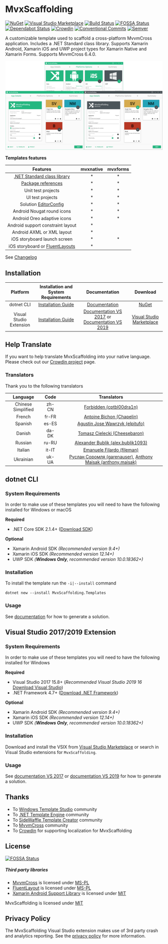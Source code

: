 ﻿# MvxScaffolding

[![NuGet](https://badgen.net/nuget/v/MvxScaffolding.Templates)](https://www.nuget.org/packages/MvxScaffolding.Templates/)
[![Visual Studio Marketplace](https://badgen.net/vs-marketplace/v/Plac3Hold3r.MvxScaffolding)](https://marketplace.visualstudio.com/items?itemName=Plac3Hold3r.MvxScaffolding)
[![Build Status](https://plac3hold3r.visualstudio.com/MvxScaffolding/_apis/build/status/MvxScaffolding%20CI)](https://plac3hold3r.visualstudio.com/MvxScaffolding/_build/latest?definitionId=4)
[![FOSSA Status](https://app.fossa.io/api/projects/git%2Bgithub.com%2FPlac3hold3r%2FMvxScaffolding.svg?type=shield)](https://app.fossa.io/projects/git%2Bgithub.com%2FPlac3hold3r%2FMvxScaffolding?ref=badge_shield)
[![Dependabot Status](https://api.dependabot.com/badges/status?host=github&repo=Plac3hold3r/MvxScaffolding)](https://dependabot.com)
[![Crowdin](https://d322cqt584bo4o.cloudfront.net/mvxscaffolding/localized.svg)](https://crowdin.com/project/mvxscaffolding)
[![Conventional Commits](https://img.shields.io/badge/Conventional%20Commits-1.0.0-yellow.svg)](https://conventionalcommits.org)
[![Semver](https://badgen.net/badge/semver/2.0.0/green)](https://semver.org/)

A customizable template used to scaffold a cross-platform MvvmCross application. Includes a .NET Standard class library. Supports Xamarin Android, Xamarin iOS and UWP project types for Xamarin Native and Xamarin Forms. Supports MvvmCross 6.4.0.

![MvxScaffolding screenshot](docs/resources/vs_template_banner.png)

__Templates features__

 |                                                     Features                                                      | mvxnative | mvxforms |
 | :---------------------------------------------------------------------------------------------------------------: | :-------: | :------: |
 |           [.NET Standard class library](https://docs.microsoft.com/en-us/dotnet/standard/net-standard)            |     *     |    *     |
 | [Package references](https://docs.microsoft.com/en-us/nuget/consume-packages/package-references-in-project-files) |     *     |    *     |
 |                                                Unit test projects                                                 |     *     |    *     |
 |                                                 UI test projects                                                  |     *     |    *     |
 | Solution [EditorConfig](https://docs.microsoft.com/en-us/visualstudio/ide/create-portable-custom-editor-options)  |     *     |    *     |
 |                                            Android Nougat round icons                                             |     *     |    *     |
 |                                            Android Oreo adaptive icons                                            |     *     |    *     |
 |                                         Android support constraint layout                                         |     *     |
 |                                            Android AXML or XML layout                                             |     *     |
 |                                           iOS storyboard launch screen                                            |     *     |    *     |
 |             iOS storyboard or [FluentLayouts](https://github.com/FluentLayout/Cirrious.FluentLayout)              |     *     |

See [Changelog](/CHANGELOG.md)

## Installation

 |        Platform         |      Installation and System Requirements      |                Documentation                 |                                                  Download                                                   |
 | :---------------------: | :--------------------------------------------: | :------------------------------------------: | :---------------------------------------------------------------------------------------------------------: |
 |       dotnet CLI        |       [Installation Guide](#dotnet-cli)        | [Documentation](docs/template_dotnet_cli.md) |                      [NuGet](https://www.nuget.org/packages/MvxScaffolding.Templates/)                      |
 | Visual Studio Extension | [Installation Guide](#visual-studio-extension) |     [Documentation VS 2017](docs/template_vs_2017.md) or [Documentation VS 2019](docs/template_vs_2019.md)    | [Visual Studio Marketplace](https://marketplace.visualstudio.com/items?itemName=Plac3Hold3r.MvxScaffolding) |

## Help Translate

If you want to help translate MvxScaffolding into your native language. Please check out our [Crowdin project](https://crowdin.com/project/mvxscaffolding) page.

### Translators

Thank you to the following translators

|      Language      | Code  |                                                                     Translators                                                                      |
| :----------------: | :---: | :--------------------------------------------------------------------------------------------------------------------------------------------------: |
| Chinese Simplified | zh-CN |                                         [Forbidden (cptbl00dra1n)](https://crowdin.com/profile/cptbl00dra1n)                                         |
|       French       | fr-FR |                                          [Antoine Bichon (Chapelin)](https://crowdin.com/profile/Chapelin)                                           |
|      Spanish       | es-ES |                                       [Agustin Jose Wawrzyk (elpitufo)](https://crowdin.com/profile/elpitufo)                                        |
|       Danish       | da-DK |                                       [Tomasz Cielecki (Cheesebaron)](https://crowdin.com/profile/Cheesebaron)                                       |
|      Russian       | ru-RU |                                  [Alexander Bublik (alex.bublik1093)](https://crowdin.com/profile/alex.bublik1093)                                   |
|      Italian       | it-IT |                                          [Emanuele Filardo (fileman)](https://crowdin.com/profile/fileman)                                           |
|     Ukrainian      | uk-UA | [Руслан Соромля (garenauser)](https://crowdin.com/profile/garenauser), [Anthony Maisak (anthony.maisak)](https://crowdin.com/profile/anthony.maisak) |

## dotnet CLI

### System Requirements

In order to make use of these templates you will need to have the following installed for Windows or macOS

__Required__

 * .NET Core SDK 2.1.4+ ([Download SDK](https://www.microsoft.com/net/download))

 __Optional__ 

 * Xamarin Android SDK _(Recommended version 9.4+)_
 * Xamarin iOS SDK _(Recommended version 12.14+)_
 * UWP SDK _(__Windows Only__, recommended  version 10.0.18362+)_

### Installation

To install the template run the `-i|--install` command

```text
dotnet new --install MvxScaffolding.Templates
```

### Usage

See [documentation](docs/template_dotnet_cli.md) for how to generate a solution.

## Visual Studio 2017/2019 Extension

### System Requirements

In order to make use of these templates you will need to have the following installed for Windows

__Required__

 * Visual Studio 2017 15.8+ (_Recommended Visual Studio 2019 16_ [Download Visual Studio](https://www.visualstudio.com/downloads/))
 * .NET Framework 4.7+ ([Download .NET Framework](https://www.microsoft.com/net/download/windows))

 __Optional__ 

 * Xamarin Android SDK _(Recommended version 9.4+)_
 * Xamarin iOS SDK _(Recommended version 12.14+)_
 * UWP SDK _(__Windows Only__, recommended version 10.0.18362+)_

### Installation

Download and install the VSIX from [Visual Studio Marketplace](https://marketplace.visualstudio.com/items?itemName=Plac3Hold3r.MvxScaffolding) or search in Visual Studio extensions for `MvxScaffolding`.

### Usage

See [documentation VS 2017](docs/template_vs_2017.md) or [documentation VS 2019](docs/template_vs_2019.md) for how to generate a solution.

## Thanks

- To [Windows Template Studio](https://github.com/Microsoft/WindowsTemplateStudio) community
- To [.NET Template Engine](https://github.com/dotnet/templating) community
- To [SideWaffle Template Creator](https://github.com/ligershark/sidewafflev2) community
- To [MvvmCross](https://github.com/MvvmCross/MvvmCross) community
- To [Crowdin](https://crowdin.com) for supporting localization for MvxScaffolding

## License


[![FOSSA Status](https://app.fossa.io/api/projects/git%2Bgithub.com%2FPlac3hold3r%2FMvxScaffolding.svg?type=large)](https://app.fossa.io/projects/git%2Bgithub.com%2FPlac3hold3r%2FMvxScaffolding?ref=badge_large)

##### Third party libraries
- [MvvmCross](https://github.com/MvvmCross/MvvmCross) is licensed under [MS-PL](https://github.com/MvvmCross/MvvmCross/blob/master/LICENSE)
- [FluentLayout](https://github.com/FluentLayout/Cirrious.FluentLayout) is licensed under [MS-PL](https://github.com/FluentLayout/Cirrious.FluentLayout/blob/master/LICENSE)
- [Xamarin Android Support Library](https://github.com/xamarin/AndroidSupportComponents/) is licensed under [MIT](https://github.com/xamarin/AndroidSupportComponents/blob/master/LICENSE.md)

MvxScaffolding is licensed under [MIT](https://github.com/Plac3hold3r/MvxScaffolding/blob/master/LICENSE)

## Privacy Policy

The MvxScaffolding Visual Studio extension makes use of 3rd party crash and analytics reporting. See the [privacy policy](docs/privacy_policy.md) for more information.
